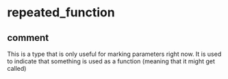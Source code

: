 # repeated_function
## comment

This is a type that is only useful for marking parameters right now.
It is used to indicate that something is used as a function (meaning that it might get called)
